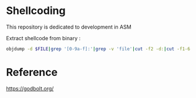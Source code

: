 # Shellcoding
This repository is dedicated to development in ASM 

Extract shellcode from binary :
```bash
objdump -d $FILE|grep '[0-9a-f]:'|grep -v 'file'|cut -f2 -d:|cut -f1-6 -d' '|tr -s ' '|tr '\t' ' '|sed 's/ $//g'|sed 's/ /\\x/g'|paste -d '' -s |sed 's/^/"/'|sed 's/$/"/g'
```

# Reference
https://godbolt.org/
